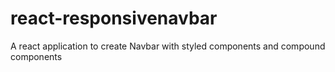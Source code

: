 # react-responsivenavbar
A react application to create Navbar with styled components and compound components
